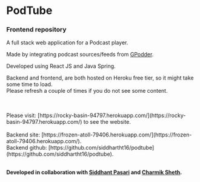 # **PodTube**

### Frontend repository

A full stack web application for a Podcast player. 

Made by integrating podcast sources/feeds from [GPodder](https://gpodder.net/).

Developed using React JS and Java Spring.

Backend and frontend, are both hosted on Heroku free tier, so it might take some time to load. 
<br/>
Please refresh a couple of times if you do not see some content.

<br/>
<br/>
Please visit: [https://rocky-basin-94797.herokuapp.com/](https://rocky-basin-94797.herokuapp.com/) to see the website.

<br/>
<br/>
Backend site: [https://frozen-atoll-79406.herokuapp.com/](https://frozen-atoll-79406.herokuapp.com/).
<br/>
Backend github: [https://github.com/siddhartht16/podtube](https://github.com/siddhartht16/podtube).

<br/>
<br/>

**Developed in collaboration with [Siddhant Pasari](https://github.com/sidco0014) and [Charmik Sheth](https://github.com/Charmik-Sheth).**
